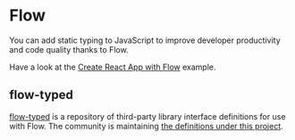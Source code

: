 # Flow

<p class="description">You can add static typing to JavaScript to improve developer productivity and code quality thanks to Flow.</p>

Have a look at the [Create React App with Flow](https://github.com/mui-org/material-ui/tree/next/examples/create-react-app-with-flow) example.

## flow-typed

[flow-typed](https://github.com/flowtype/flow-typed) is a repository of third-party library interface definitions for use with Flow.
The community is maintaining [the definitions under this project](https://github.com/flowtype/flow-typed/tree/master/definitions/npm/%40material-ui/core_v1.x.x).
